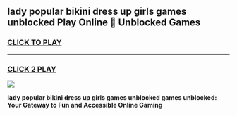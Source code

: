 
## lady popular bikini dress up girls games unblocked Play Online 👋 Unblocked Games
<h3>
<a href="https://premium.freeplayer.one?title=lady_popular_bikini_dress_up_girls_games_unblocked&ref=19F">CLICK TO PLAY</a></h3>
<hr>

<h3>
<a href="https://premium.freeplayer.one?title=lady_popular_bikini_dress_up_girls_games_unblocked&ref=19F">CLICK 2 PLAY</a>
  
</h3>

<a href="https://premium.freeplayer.one?title=lady_popular_bikini_dress_up_girls_games_unblocked&ref=19F"><img src="https://clearcache.store/games.png"></a>


**lady popular bikini dress up girls games unblocked games unblocked: Your Gateway to Fun and Accessible Online Gaming**
